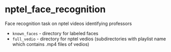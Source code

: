 # nptel_face_recognition
Face recognition task on nptel videos identifying professors 

- `known_faces` - directory for labeled faces
- `full_vedio` - directory for nptel vedios (subdirectories with playlist name which contains .mp4 files of vedios)

